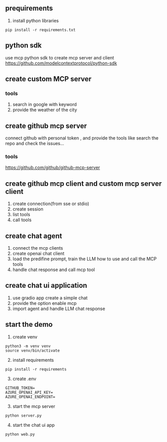 ## prequirements
1. install python libraries
```
pip install -r requirements.txt
```

## python sdk
use mcp python sdk to create mcp server and client
https://github.com/modelcontextprotocol/python-sdk


## create custom MCP server

### tools
1. search in google with keyword
2. provide the weather of the city 

## create github mcp server
connect github with personal token , and provide the tools like search the repo and check the issues...  

### tools 
https://github.com/github/github-mcp-server

## create github mcp client and custom mcp server client
1. create connection(from sse or stdio)
2. create session 
3. list tools
4. call tools

## create chat agent
1. connect the mcp clients
2. create openai chat client
3. load the predifine prompt, train the LLM how to use and call the MCP tools
3. handle chat response and call mcp tool

## create chat ui application
1. use gradio app create a simple chat
2. provide the option enable mcp
3. import agent and handle LLM chat response


## start the demo
1. create venv 
```
python3 -m venv venv
source venv/bin/activate
```

2. install requirements
```
pip install -r requirements
```

3. create .env
```
GITHUB_TOKEN=
AZURE_OPENAI_API_KEY=
AZURE_OPENAI_ENDPOINT=
```

3. start the mcp server
```
python server.py
```

4. start the chat ui app
```
python web.py
```
